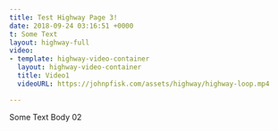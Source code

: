 ```yaml
---
title: Test Highway Page 3!
date: 2018-09-24 03:16:51 +0000
t: Some Text
layout: highway-full
video:
- template: highway-video-container
  layout: highway-video-container
  title: Video1
  videoURL: https://johnpfisk.com/assets/highway/highway-loop.mp4

---
```

Some Text Body 02